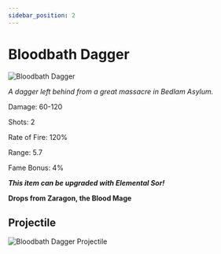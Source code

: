 ```yaml
---
sidebar_position: 2
---
```


# Bloodbath Dagger

![Bloodbath Dagger](http://i.imgur.com/XM5i2w2.png)

<i>A dagger left behind from a great massacre in Bedlam Asylum.</i>

Damage: 60-120

Shots: 2

Rate of Fire: 120%

Range: 5.7

Fame Bonus: 4%

***This item can be upgraded with Elemental Sor!***

**Drops from Zaragon, the Blood Mage**

## Projectile 

![Bloodbath Dagger Projectile](https://cdn.discordapp.com/attachments/953134990428868629/981727290272657418/bbath.gif)
